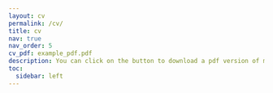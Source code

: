 ```yaml
---
layout: cv
permalink: /cv/
title: cv
nav: true
nav_order: 5
cv_pdf: example_pdf.pdf
description: You can click on the button to download a pdf version of my CV.
toc:
  sidebar: left
---
```

